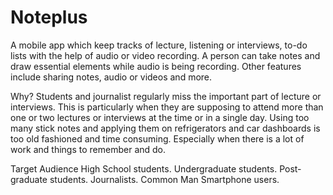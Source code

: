 # Noteplus
A mobile app which keep tracks of lecture, listening or interviews, to-do lists with the help of audio or video recording. A person can take notes and draw essential elements while audio is being recording. Other features include sharing notes, audio or videos and more.

Why?
Students and journalist regularly miss the important part of lecture or interviews. This is particularly when they are supposing to attend more than one or two lectures or interviews at the time or in a single day. Using too many stick notes and applying them on refrigerators and car dashboards is too old fashioned and time consuming. Especially when there is a lot of work and things to remember and do.

Target Audience
High School students.
Undergraduate students.
Post-graduate students.
Journalists.
Common Man
Smartphone users.
